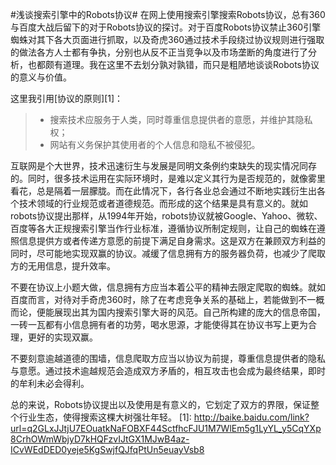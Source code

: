 #浅谈搜索引擎中的Robots协议#
在网上使用搜索引擎搜索Robots协议，总有360与百度大战后留下的对于Robots协议的探讨。对于百度Robots协议禁止360引擎蜘蛛对其下各大页面进行抓取，以及奇虎360通过技术手段绕过协议规则进行强取的做法各方人士都有争执，分别也从反不正当竞争以及市场垄断的角度进行了分析，也都颇有道理。我在这里不去划分孰对孰错，而只是粗陋地谈谈Robots协议的意义与价值。

这里我引用[协议的原则][1]：
>*  搜索技术应服务于人类，同时尊重信息提供者的意愿，并维护其隐私权；
>*  网站有义务保护其使用者的个人信息和隐私不被侵犯。

互联网是个大世界，技术迅速衍生与发展是同明文条例约束缺失的现实情况同存的。同时，很多技术运用在实际环境时，是难以定义其行为是否规范的，就像雾里看花，总是隔着一层朦胧。而在此情况下，各行各业总会通过不断地实践衍生出各个技术领域的行业规范或者道德规范。而形成的这个结果是具有意义的。就如robots协议提出那样，从1994年开始，robots协议就被Google、Yahoo、微软、百度等各大正规搜索引擎当作行业标准，遵循协议所制定规则，让自己的蜘蛛在遵照信息提供方或者传递方意愿的前提下满足自身需求。这是双方在兼顾双方利益的同时，尽可能地实现双赢的协议。减缓了信息拥有方的服务器负荷，也减少了爬取方的无用信息，提升效率。

不要在协议上小题大做，信息拥有方应当本着公平的精神去限定爬取的蜘蛛。就如百度而言，对待对手奇虎360时，除了在考虑竞争关系的基础上，若能做到不一概而论，便能展现出其为国内搜索引擎大哥的风范。自己所构建的庞大的信息帝国，一砖一瓦都有小信息拥有者的功劳，喝水思源，才能使得其在协议书写上更为合理，更好的实现双赢。

不要刻意逾越道德的围墙，信息爬取方应当以协议为前提，尊重信息提供者的隐私与意愿。通过技术逾越规范会造成双方矛盾的，相互攻击也会成为最终结果，即时的牟利未必会得利。

总的来说，Robots协议提出以及使用是有意义的，它划定了双方的界限，保证整个行业生态，使得搜索这棵大树强壮年轻。
[1]: http://baike.baidu.com/link?url=q2GLxJJtjU7EOuatkNaFOBXF44SctfhcFJU1M7WlEm5g1LyYL_y5CqYXp8CrhOWmWbjyD7kHQFzvIJtGX1MJwB4az-ICvWEdDED0yeje5KgSwjfQJfqPtUn5euayVsb8